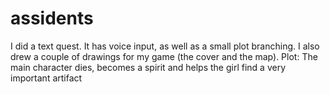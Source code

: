 # assidents
 I did a text quest. It has voice input, as well as a small plot branching. I also drew a couple of drawings for my game (the cover and the map). Plot: The main character dies, becomes a spirit and helps the girl find a very important artifact
